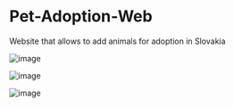 # Pet-Adoption-Web
Website that allows to add animals for adoption in Slovakia

![image](https://github.com/user-attachments/assets/f3c7a290-7089-4e52-aaba-34583ac9881b)

![image](https://github.com/user-attachments/assets/0e39ff14-a1ba-428c-8868-46ff45fe8997)

![image](https://github.com/user-attachments/assets/a77cf4bc-a0c1-4207-aef3-4ce2cbf8c87e)


